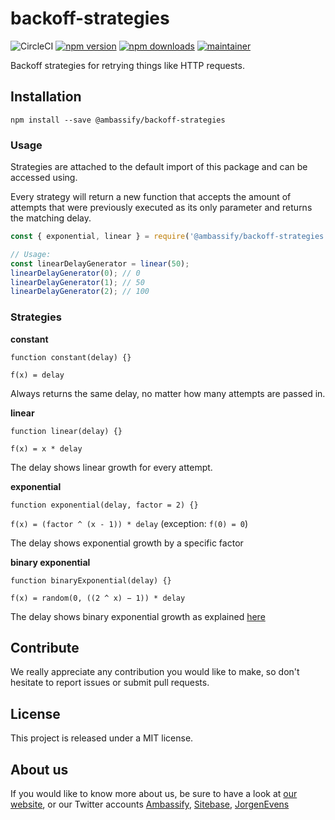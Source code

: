 # backoff-strategies

![CircleCI](https://img.shields.io/circleci/project/github/ambassify/backoff-strategies.svg)
[![npm version](https://img.shields.io/npm/v/@ambassify/backoff-strategies.svg)](https://www.npmjs.com/package/@ambassify/backoff-strategies)
[![npm downloads](https://img.shields.io/npm/dt/@ambassify/backoff-strategies.svg)](https://www.npmjs.com/package/@ambassify/backoff-strategies)
[![maintainer](https://img.shields.io/badge/maintainer-Gertt-brightgreen.svg)](https://github.com/Gertt)


Backoff strategies for retrying things like HTTP requests.

## Installation

```shell
npm install --save @ambassify/backoff-strategies
```


### Usage

Strategies are attached to the default import of this package and can be accessed using.

Every strategy will return a new function that accepts the amount of attempts that were previously executed as its only parameter and returns the matching delay.

```javascript
const { exponential, linear } = require('@ambassify/backoff-strategies');

// Usage:
const linearDelayGenerator = linear(50);
linearDelayGenerator(0); // 0
linearDelayGenerator(1); // 50
linearDelayGenerator(2); // 100
```

### Strategies

**constant**

`function constant(delay) {}`

`f(x) = delay`

Always returns the same delay, no matter how many attempts are passed in.

**linear**

`function linear(delay) {}`

`f(x) = x * delay`

The delay shows linear growth for every attempt.


**exponential**

`function exponential(delay, factor = 2) {}`

`f(x) = (factor ^ (x - 1)) * delay` (exception: `f(0) = 0`)

The delay shows exponential growth by a specific factor

**binary exponential**

`function binaryExponential(delay) {}`

`f(x) = random(0, ((2 ^ x) − 1)) * delay`

The delay shows binary exponential growth as explained [here](https://en.wikipedia.org/wiki/Exponential_backoff)

## Contribute

We really appreciate any contribution you would like to make, so don't
hesitate to report issues or submit pull requests.

## License

This project is released under a MIT license.

## About us

If you would like to know more about us, be sure to have a look at [our website](https://www.ambassify.com), or our Twitter accounts [Ambassify](https://twitter.com/Ambassify), [Sitebase](https://twitter.com/Sitebase), [JorgenEvens](https://twitter.com/JorgenEvens)
